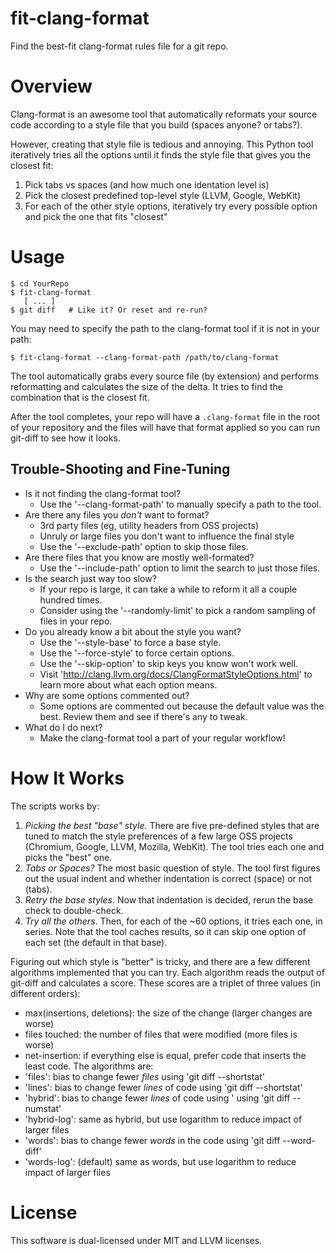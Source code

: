 # fit-clang-format
Find the best-fit clang-format rules file for a git repo.

# Overview

Clang-format is an awesome tool that automatically reformats your source code according to a style file that you build (spaces anyone? or tabs?).

However, creating that style file is tedious and annoying. This Python tool iteratively tries all the options until it finds the style file that gives you the closest fit:
1. Pick tabs vs spaces (and how much one identation level is)
2. Pick the closest predefined top-level style (LLVM, Google, WebKit)
3. For each of the other style options, iteratively try every possible option and pick the one that fits "closest"

# Usage


    $ cd YourRepo
    $ fit-clang-format
       [ ... ]
    $ git diff   # Like it? Or reset and re-run?

You may need to specify the path to the clang-format tool if it is not in your path:

    $ fit-clang-format --clang-format-path /path/to/clang-format

The tool automatically grabs every source file (by extension) and performs reformatting and calculates the size of the delta.
It tries to find the combination that is the closest fit.

After the tool completes, your repo will have a `.clang-format` file in the root of your repository and the files will
have that format applied so you can run git-diff to see how it looks. 

## Trouble-Shooting and Fine-Tuning
   * Is it not finding the clang-format tool?
      * Use the '--clang-format-path' to manually specify a path to the tool.
   * Are there any files you *don't* want to format?
      * 3rd party files (eg, utility headers from OSS projects)
      * Unruly or large files you don't want to influence the final style
      * Use the '--exclude-path' option to skip those files.
   * Are there files that you know are mostly well-formated?
      * Use the '--include-path' option to limit the search to just those files.
   * Is the search just way too slow?
      * If your repo is large, it can take a while to reform it all a couple hundred times.
      * Consider using the '--randomly-limit' to pick a random sampling of files in your repo.
   * Do you already know a bit about the style you want?
      * Use the '--style-base' to force a base style.
      * Use the '--force-style' to force certain options.
      * Use the '--skip-option' to skip keys you know won't work well.
      * Visit 'http://clang.llvm.org/docs/ClangFormatStyleOptions.html' to learn more about what each option means.
   * Why are some options commented out?
      * Some options are commented out because the default value was the best. Review them and see if there's any to tweak.
   * What do I do next?
      * Make the clang-format tool a part of your regular workflow!

# How It Works

The scripts works by:
1. *Picking the best "base" style.* There are five pre-defined styles that are tuned to match the style preferences
of a few large OSS projects (Chromium, Google, LLVM, Mozilla, WebKit). The tool tries each one and picks the "best"
one.
2. *Tabs or Spaces?* The most basic question of style. The tool first figures out the usual indent and whether indentation is correct (space) or not (tabs). </trolling>
3. *Retry the base styles*. Now that indentation is decided, rerun the base check to double-check.
4. *Try all the others*. Then, for each of the ~60 options, it tries each one, in series. Note that the tool caches results, so it can skip one option of each set (the default in that base).


Figuring out which style is "better" is tricky, and there are a few different algorithms implemented that you can try.
Each algorithm reads the output of git-diff and calculates a score. These scores are a triplet of three values (in
different orders):
   * max(insertions, deletions): the size of the change (larger changes are worse)
   * files touched: the number of files that were modified (more files is worse)
   * net-insertion: if everything else is equal, prefer code that inserts the least code.
The algorithms are:
   * 'files': bias to change fewer *files* using 'git diff --shortstat'
   * 'lines': bias to change fewer *lines* of code using 'git diff --shortstat'
   * 'hybrid': bias to change fewer *lines* of code using ' using 'git diff --numstat'
   * 'hybrid-log': same as hybrid, but use logarithm to reduce impact of larger files
   * 'words': bias to change fewer *words* in the code using 'git diff --word-diff'
   * 'words-log': (default) same as words, but use logarithm to reduce impact of larger files

# License
This software is dual-licensed under MIT and LLVM licenses.
